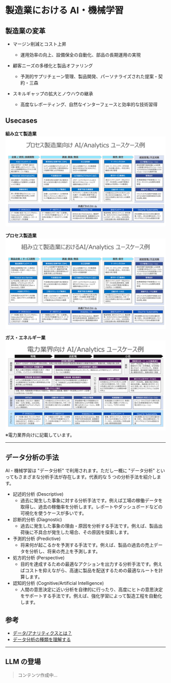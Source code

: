 # 製造業における AI・機械学習

## 製造業の変革

- マージン削減とコスト上昇
  - 運用効率の向上、設備保全の自動化、部品の長期運用の実現

- 顧客ニーズの多様化と製品オファリング
  - 予測的サプリチェーン管理、製品開発、パーソナライズされた提案・契約・三森

- スキルギャップの拡大とノウハウの継承
  - 高度なレポーティング、自然なインターフェースと効率的な技術習得

## Usecases
**組み立て製造業**<br/>
<img src="./images/process-usecase.png" width=600s>

**プロセス製造業**<br/>
<img src="./images/discrete-usecase.png" width=600s>

**ガス・エネルギー業**<br/>
<img src="./images/gas-energy-usecase.png" width=600s>
※電力業界向けに記載しています。

---

## データ分析の手法
AI・機械学習は "データ分析" で利用されます。ただし一概に "データ分析" といってもさまざまな分析手法が存在します。代表的な 5 つの分析手法を紹介します。

- 記述的分析 (Descriptive)
  - 過去に発生した事象に対する分析手法です。例えば工場の稼働データを取得し、過去の稼働率を分析します。レポートやダッシュボードなどの可視化を使うケースが多いです。
- 診断的分析 (Diagnostic)
  - 過去に発生した事象の理由・原因を分析する手法です。例えば、製品出荷後に不具合が発生した場合、その原因を探索します。
- 予測的分析 (Predictive)
  - 将来何が起こるかを予測する手法です。例えば、製品の過去の売上データを分析し、将来の売上を予測します。
- 処方的分析 (Perspective)
  - 目的を達成するための最適なアクションを出力する分析手法です。例えばコストを抑えながら、高速に製品を配送するための最適なルートを計算します。
- 認知的分析 (Cognitive/Artificial Intelligence)
  - 人間の意思決定に近い分析を自律的に行ったり、高度にヒトの意思決定をサポートする手法です。例えば、強化学習によって製造工程を自動化します。

## 参考
- [データ/アナリティクスとは？](https://www.gartner.co.jp/ja/topics/data-and-analytics)
- [データ分析の種類を理解する](https://learn.microsoft.com/ja-jp/training/modules/understand-concepts-of-data-analytics/2-understand-data-analytics-types)

---
## LLM の登場
> コンテンツ作成中...





